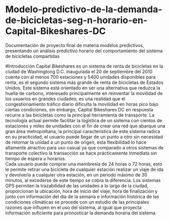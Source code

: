 # Modelo-predictivo-de-la-demanda-de-bicicletas-seg-n-horario-en-Capital-Bikeshares-DC
Documentación de proyecto final de materia modelos predictivos, presentando un análisis predictivo horario del comportamiento del sistema de bicicletas compartidas

#Introducción
Capital Bikeshares es un sistema de renta de bicicletas en la ciudad de Washingtong D.C. inaugurada el 20 de septiembre del 2010 cuenta con al menos 700 estaciones y 5400 unidades disponibles para renta, es el segundo sistema más grande de renta de bicicletas de Estados Unidos.
Este sistema está orientado en ser una alternativa que reduzca la huella de carbono, interesado principalmente en reinventar la movilidad de los usuarios en grandes ciudades; es una realidad que el congestionamiento tráfico diario dificulta la movilidad en horas pico bajo ciertas condiciones, sin embargo, Capital Bikeshares DC en respuesta recurre a las bicicletas como la principal herramienta de transporte.
La tecnología actual permite facilitar la logística de un sistema con cientos de estaciones y miles de unidades con el fin de crear una red que abarque una gran área metropolitana; la principal característica de este sistema radica en su practicidad, el usuario puede llegar de un punto a otro sin necesidad de retornar la unidad a un punto de origen, esta flexibilidad lo hace altamente atractivo para uso casual ya que comparado a otros sistemas de transporte colectivo la transacción se hace prácticamente inmediata sin tiempo de espera u horarios.   
Cada usuario puede comprar una membresía de 24 horas o 72 horas, esto le permite retirar una bicicleta de cualquier estación realizar un viaje de ida y devolverla a cualquier otra estación, en un periodo máximo de 30 minutos, al excederse de este tiempo se cobra la diferencia.
Los sistemas GPS permiten la trazabilidad de las unidades a lo largo de la ciudad, proporcionan la ubicación, hora de inicio del viaje, hora de finalización y junto con información del día de la semana e información histórica de las condiciones climáticas se procede con un estudio de las principales razones que influyen en el uso del sistema, al igual que proyecta información suficiente para pronosticar la demanda horaria del sistema.
